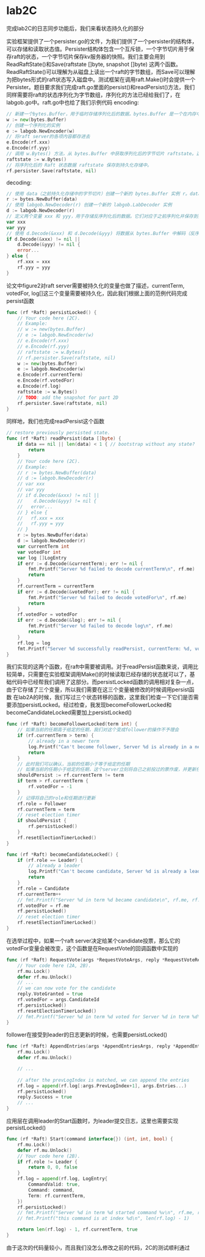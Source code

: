 # lab2C

完成lab2C的日志同步功能后，我们来看状态持久化的部分

实验框架提供了一个persister.go的文件，为我们提供了一个persister的结构体，可以存储和读取状态值。Persister结构体包含一个互斥锁，一个字节切片用于保存raft的状态，一个字节切片保存kv服务器的快照。我们主要会用到ReadRaftState()和Save(raftstate []byte, snapshot []byte) 这两个函数。ReadRaftState()可以理解为从磁盘上读出一个raft的字节数组，而Save可以理解为把bytes形式的raft状态写入磁盘中。测试框架在调用raft.Make()时会提供一个Persister。题目要求我们完成raft.go里面的persist()和readPersist()方法，我们同样需要将raft的状态序列化为字节数组，序列化的方法已经给我们了，在labgob.go中。raft.go中也给了我们示例代码
encoding:
```go
// 新建一个bytes.Buffer，用于临时存储序列化后的数据。bytes.Buffer 是一个在内存中读写字节的缓冲区，可以动态扩展容量。
w := new(bytes.Buffer)
// 创建一个序列化的实例
e := labgob.NewEncoder(w)
// 将raft server的各项内容都存进去
e.Encode(rf.xxx)
e.Encode(rf.yyy)
// 调用 w.Bytes() 方法，从 bytes.Buffer 中获取序列化后的字节切片 raftstate。这个切片包含了 rf.xxx 和 rf.yyy 的序列化数据。
raftstate := w.Bytes()
// 将序列化后的 Raft 状态数据 raftstate 保存到持久化存储中。
rf.persister.Save(raftstate, nil)
```
decoding:
```go
// 使用 data（之前持久化存储中的字节切片）创建一个新的 bytes.Buffer 实例 r。data 是从持久化存储中读取的序列化数据
r := bytes.NewBuffer(data)
// 使用 labgob.NewDecoder(r) 创建一个新的 labgob.LabDecoder 实例
d := labgob.NewDecoder(r)
// 定义两个变量 xxx 和 yyy，用于存储反序列化后的数据。它们对应于之前序列化并保存到持久化存储中的 Raft 服务器状态字段
var xxx
var yyy
// 使用 d.Decode(&xxx) 和 d.Decode(&yyy) 将数据从 bytes.Buffer 中解码（反序列化）并存储到变量 xxx 和 yyy 中
if d.Decode(&xxx) != nil ||
    d.Decode(&yyy) != nil {
    error...
} else {
    rf.xxx = xxx
    rf.yyy = yyy
}
```
论文中figure2对raft server需要被持久化的变量也做了描述，currentTerm, votedFor, log[]这三个变量需要被持久化，因此我们根据上面的范例代码完成persist函数
```go
func (rf *Raft) persistLocked() {
	// Your code here (2C).
	// Example:
	// w := new(bytes.Buffer)
	// e := labgob.NewEncoder(w)
	// e.Encode(rf.xxx)
	// e.Encode(rf.yyy)
	// raftstate := w.Bytes()
	// rf.persister.Save(raftstate, nil)
	w := new(bytes.Buffer)
	e := labgob.NewEncoder(w)
	e.Encode(rf.currentTerm)
	e.Encode(rf.votedFor)
	e.Encode(rf.log)
	raftstate := w.Bytes()
	// TODO: add the snapshot for part 2D
	rf.persister.Save(raftstate, nil)
}
```
同样地，我们也完成readPersist这个函数
```go
// restore previously persisted state.
func (rf *Raft) readPersist(data []byte) {
	if data == nil || len(data) < 1 { // bootstrap without any state?
		return
	}
	// Your code here (2C).
	// Example:
	// r := bytes.NewBuffer(data)
	// d := labgob.NewDecoder(r)
	// var xxx
	// var yyy
	// if d.Decode(&xxx) != nil ||
	//    d.Decode(&yyy) != nil {
	//   error...
	// } else {
	//   rf.xxx = xxx
	//   rf.yyy = yyy
	// }
	r := bytes.NewBuffer(data)
	d := labgob.NewDecoder(r)
	var currentTerm int
	var votedFor int
	var log []LogEntry
	if err := d.Decode(&currentTerm); err != nil {
		fmt.Printf("Server %d failed to decode currentTerm\n", rf.me)
		return
	}
	rf.currentTerm = currentTerm
	if err := d.Decode(&votedFor); err != nil {
		fmt.Printf("Server %d failed to decode votedFor\n", rf.me)
		return
	}
	rf.votedFor = votedFor
	if err := d.Decode(&log); err != nil {
		fmt.Printf("Server %d failed to decode log\n", rf.me)
		return
	}
	rf.log = log
    fmt.Printf("Server %d successfully readPersist, currentTerm: %d, votedFor: %d, log length: %d\n", rf.me, rf.currentTerm, rf.votedFor, len(rf.log))
}
```
我们实现的这两个函数，在raft中需要被调用。对于readPersist函数来说，调用比较简单，只需要在实验框架调用Make()的时候读取已经存储的状态就可以了，基础代码中已经帮我们调用了这部分。而persistLocked函数的调用相对复杂一点，由于它存储了三个变量，所以我们需要在这三个变量被修改的时候调用persist函数
在lab2A的时候，我们写过三个状态转移的函数，这里我们检查一下它们是否需要添加persistLocked。经过检查，我发现becomeFollowerLocked和becomeCandidateLocked需要加上persistLocked()
```go
func (rf *Raft) becomeFollowerLocked(term int) {
    // 如果当前的任期高于给定的任期，我们对这个变成follower的操作不予理会
    if (rf.currentTerm > term) {
		// already in a newer term
		log.Printf("Can't become follower, Server %d is already in a newer term %d", rf.me, rf.currentTerm)
		return
	}
    // 此时我们可以确认，当前的任期小于等于给定的任期
    // 如果当前的任期小于给定的任期，这个server立刻将自己之前投过的票作废，并更新任期
	shouldPersist := rf.currentTerm != term
	if term > rf.currentTerm {
		rf.votedFor = -1
	}
    // 记得将自己的role和任期进行更新
    rf.role = Follower
	rf.currentTerm = term
	// reset election timer
	if shouldPersist {
		rf.persistLocked()
	}
	rf.resetElectionTimerLocked()
}

func (rf *Raft) becomeCandidateLocked() {
	if (rf.role == Leader) {
		// already a leader	
		log.Printf("Can't become candidate, Server %d is already a leader", rf.me)
		return
	}
	rf.role = Candidate
	rf.currentTerm++
	// fmt.Printf("Server %d in term %d became candidate\n", rf.me, rf.currentTerm)
	rf.votedFor = rf.me
	rf.persistLocked()
	// reset election timer
	rf.resetElectionTimerLocked()
}
```
在选举过程中，如果一个raft server决定给某个candidate投票，那么它的votedFor变量会被改变，这个函数是在RequestVote的回调函数中实现的
```go
func (rf *Raft) RequestVote(args *RequestVoteArgs, reply *RequestVoteReply) {
	// Your code here (2A, 2B).
    rf.mu.Lock()
	defer rf.mu.Unlock()
	// ...
	// we can now vote for the candidate
	reply.VoteGranted = true
	rf.votedFor = args.CandidateId
	rf.persistLocked()
	rf.resetElectionTimerLocked()
	// fmt.Printf("Server %d in term %d voted for Server %d in term %d\n", rf.me, rf.currentTerm, args.CandidateId, args.Term)
}
```
follower在接受到leader的日志更新的时候，也需要persistLocked()
```go
func (rf *Raft) AppendEntries(args *AppendEntriesArgs, reply *AppendEntriesReply) {
	rf.mu.Lock()
	defer rf.mu.Unlock()

	// ...
	
	// after the prevLogIndex is matched, we can append the entries
	rf.log = append(rf.log[:args.PrevLogIndex+1], args.Entries...)
	rf.persistLocked()
	reply.Success = true
	// ...
}
```
应用层在调用leader的Start函数时，为leader提交日志，这里也需要实现persistLocked()
```go
func (rf *Raft) Start(command interface{}) (int, int, bool) {
	rf.mu.Lock()
	defer rf.mu.Unlock()
	// Your code here (2B).
    if rf.role != Leader {
		return 0, 0, false
	}
	rf.log = append(rf.log, LogEntry{
		CommandValid: true,
		Command: command,
		Term: rf.currentTerm,
	})
	rf.persistLocked()
	// fmt.Printf("Server %d in term %d started command %v\n", rf.me, rf.currentTerm, command)
	// fmt.Printf("this command is at index %d\n", len(rf.log) - 1)

	return len(rf.log) - 1, rf.currentTerm, true
}
```
由于这次的代码量较小，而且我们没怎么修改之前的代码，2C的测试顺利通过